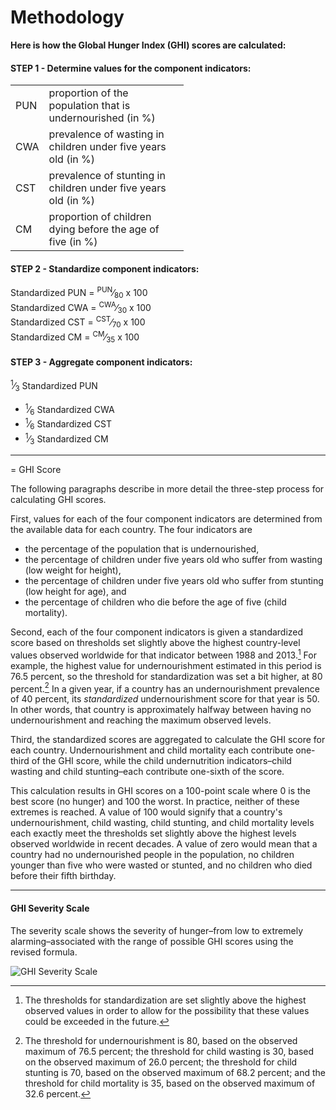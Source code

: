 # Methodology

**Here is how the Global Hunger Index (GHI) scores are calculated:**

#### **STEP 1 -  Determine values for the component indicators:**

<table style="width:55%">

<tbody>

<tr>

<td>PUN</td>

<td>proportion of the population that is undernourished (in %)</td>

</tr>

<tr>

<td>CWA</td>

<td>prevalence of wasting in children under five years old (in %)</td>

</tr>

<tr>

<td>CST</td>

<td>prevalence of stunting in children under five years old (in %)</td>

</tr>

<tr>

<td>CM</td>

<td>proportion of children dying before the age of five (in %)</td>

</tr>

</tbody>

</table>

#### **STEP 2 - Standardize component indicators:**

Standardized PUN = <sup>PUN</sup>⁄<sub>80</sub> x 100  
Standardized CWA = <sup>CWA</sup>⁄<sub>30</sub> x 100  
Standardized CST = <sup>CST</sup>⁄<sub>70</sub> x 100  
Standardized CM = <sup>CM</sup>⁄<sub>35</sub> x 100  

#### **STEP 3 - Aggregate component indicators:**

   <sup>1</sup>⁄<sub>3</sub> Standardized PUN  
+ <sup>1</sup>⁄<sub>6</sub> Standardized CWA  
+ <sup>1</sup>⁄<sub>6</sub> Standardized CST  
+ <sup>1</sup>⁄<sub>3</sub> Standardized CM  

----------
= GHI Score

The following paragraphs describe in more detail the three-step process for calculating GHI scores.

First, values for each of the four component indicators are determined from the available data for each country. The four indicators are

*   the percentage of the population that is undernourished,
*   the percentage of children under five years old who suffer from wasting (low weight for height),
*   the percentage of children under five years old who suffer from stunting (low height for age), and
*   the percentage of children who die before the age of five (child mortality).

Second, each of the four component indicators is given a standardized score based on thresholds set slightly above the highest country-level values observed worldwide for that indicator between 1988 and 2013.[^1] For example, the highest value for undernourishment estimated in this period is 76.5 percent, so the threshold for standardization was set a bit higher, at 80 percent.[^2] In a given year, if a country has an undernourishment prevalence of 40 percent, its _standardized_ undernourishment score for that year is 50. In other words, that country is approximately halfway between having no undernourishment and reaching the maximum observed levels.

Third, the standardized scores are aggregated to calculate the GHI score for each country. Undernourishment and child mortality each contribute one-third of the GHI score, while the child undernutrition indicators–child wasting and child stunting–each contribute one-sixth of the score.

This calculation results in GHI scores on a 100-point scale where 0 is the best score (no hunger) and 100 the worst. In practice, neither of these extremes is reached. A value of 100 would signify that a country's undernourishment, child wasting, child stunting, and child mortality levels each exactly meet the thresholds set slightly above the highest levels observed worldwide in recent decades. A value of zero would mean that a country had no undernourished people in the population, no children younger than five who were wasted or stunted, and no children who died before their fifth birthday.

[^1]: The thresholds for standardization are set slightly above the highest observed values in order to allow for the possibility that these values could be exceeded in the future.  
[^2]: The threshold for undernourishment is 80, based on the observed maximum of 76.5 percent; the threshold for child wasting is 30, based on the observed maximum of 26.0 percent; the threshold for child stunting is 70, based on the observed maximum of 68.2 percent; and the threshold for child mortality is 35, based on the observed maximum of 32.6 percent.


----------
#### GHI Severity Scale

The severity scale shows the severity of hunger–from low to extremely alarming–associated with the range of possible GHI scores using the revised formula.



![GHI Severity Scale](http://library.ifpri.info/files/2015/10/ghi_2015_ch01_box02_fig.png)
